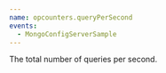 ```yaml
---
name: opcounters.queryPerSecond
events:
  - MongoConfigServerSample
---
```


The total number of queries per second.